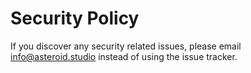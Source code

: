 # Security Policy

If you discover any security related issues, please email info@asteroid.studio instead of using the issue tracker.
